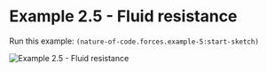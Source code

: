 # Example 2.5 - Fluid resistance

Run this example: `(nature-of-code.forces.example-5:start-sketch)`

![Example 2.5 - Fluid
resistance](/screenshots/Example%202.5%20-%20Fluid%20resistance.gif)
